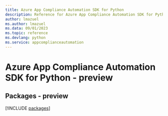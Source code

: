 ```yaml
---
title: Azure App Compliance Automation SDK for Python
description: Reference for Azure App Compliance Automation SDK for Python
author: lmazuel
ms.author: lmazuel
ms.data: 09/01/2023
ms.topic: reference
ms.devlang: python
ms.service: appcomplianceautomation
---
```

# Azure App Compliance Automation SDK for Python - preview
## Packages - preview
[!INCLUDE [packages](app-compliance-automation-index.md)]
